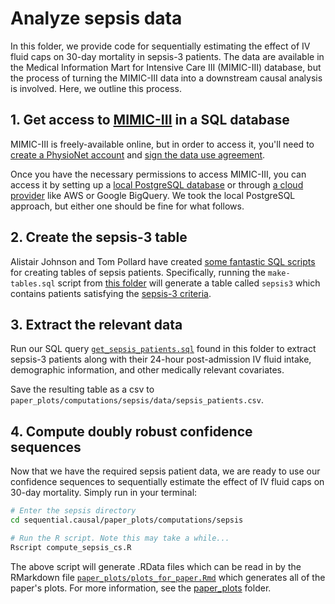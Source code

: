 # Analyze sepsis data

In this folder, we provide code for sequentially estimating the effect of IV fluid caps on 30-day mortality in sepsis-3 patients. The data are available in the Medical Information Mart for Intensive Care III (MIMIC-III) database, but the process of turning the MIMIC-III data into a downstream causal analysis is involved. Here, we outline this process.

## 1. Get access to [MIMIC-III](https://mimic.mit.edu/docs/iii/) in a SQL database

MIMIC-III is freely-available online, but in order to access it, you'll need to [create a PhysioNet account](https://physionet.org/login/?next=/settings/credentialing/) and [sign the data use agreement](https://physionet.org/sign-dua/mimiciii/1.4/).

Once you have the necessary permissions to access MIMIC-III, you can access it by setting up a [local PostgreSQL database](https://mimic.mit.edu/docs/gettingstarted/local/) or through [a cloud provider](https://mimic.mit.edu/docs/gettingstarted/cloud/) like AWS or Google BigQuery. We took the local PostgreSQL approach, but either one should be fine for what follows.

## 2. Create the sepsis-3 table

Alistair Johnson and Tom Pollard have created [some fantastic SQL scripts](https://github.com/alistairewj/sepsis3-mimic) for creating tables of sepsis patients. 
Specifically, running the `make-tables.sql` script from [this folder](https://github.com/alistairewj/sepsis3-mimic/tree/master/query) will generate a table called `sepsis3` which contains patients satisfying the [sepsis-3 criteria](https://jamanetwork.com/journals/jama/fullarticle/2492881). 

## 3. Extract the relevant data

Run our SQL query [`get_sepsis_patients.sql`](/paper_plots/computations/sepsis/get_sepsis_patients.sql) found in this folder to extract sepsis-3  patients along with their 24-hour post-admission IV fluid intake, demographic information, and other medically relevant covariates. 

Save the resulting table as a csv to `paper_plots/computations/sepsis/data/sepsis_patients.csv`.

## 4. Compute doubly robust confidence sequences

Now that we have the required sepsis patient data, we are ready to use our confidence sequences to sequentially estimate the effect of IV fluid caps on 30-day mortality. Simply run in your terminal:

```zsh
# Enter the sepsis directory
cd sequential.causal/paper_plots/computations/sepsis

# Run the R script. Note this may take a while...
Rscript compute_sepsis_cs.R
```

The above script will generate .RData files which can be read in by the RMarkdown file [`paper_plots/plots_for_paper.Rmd`](/paper_plots/plots_for_paper.Rmd) which generates all of the paper's plots. For more information, see the [paper_plots](/paper_plots) folder.
